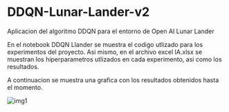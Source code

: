 # DDQN-Lunar-Lander-v2
Aplicacion del algoritmo DDQN para el entorno de Open AI Lunar Lander


En el notebook DDQN Llander se muestra el codigo utlizado para los experimentos del proyecto. Asi mismo, en el archivo excel IA.xlsx se muestran los hiperparametros utlizados en cada experimento, asi como los resultados.

A continuacion se muestra una grafica con los resultados obtenidos hasta el momento.


![img1](DDQN-Lunar-Lander-v2/img1.png)
